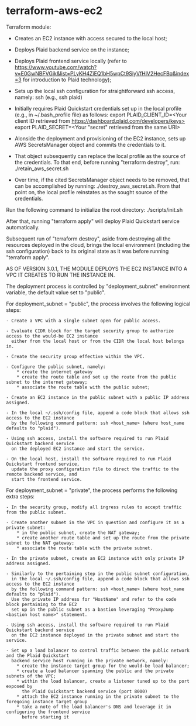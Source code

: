 # terraform-aws-ec2

Terraform module:

- Creates an EC2 instance with access secured to the local host;

- Deploys Plaid backend service on the instance;

- Deploys Plaid frontend service locally
  (refer to
  https://www.youtube.com/watch?v=E0GwNBFVGik&list=PLyKH4ZiEQ1bH5wpCt9SiyVfHlV2HecFBq&index=3
  for introduction to Plaid technology);

- Sets up the local ssh configuration for straightforward ssh access, namely:
    ssh <key pair name>   (e.g., ssh plaid)

- Initially requires Plaid Quickstart credentials set up in the local profile
  (e.g., in ~/.bash_profile file) as follows:
        export PLAID_CLIENT_ID=<Your client ID retrieved from https://dashboard.plaid.com/developers/keys>
        export PLAID_SECRET=<Your "secret" retrieved from the same URI>

- Alonside the deployment and provisioning of the EC2 instance,
   sets up AWS SecretsManager object and commits the credentials to it.

- That object subsequently can replace the local profile as the source of the credentials.
   To that end, before running "terraform destroy", run:    ./retain_aws_secret.sh

- Over time, if the cited SecretsManager object needs to be removed,
   that can be accomplished by running:     ./destroy_aws_secret.sh.
   From that point on, the local profile reinstates as the sought source of the credentials.

Run the following command to initialize the root directory:
    ./scripts/init.sh

After that, running "terraform apply" will deploy Plaid Quickstart service automatically.

Subsequent run of "terraform destroy", aside from destroying all the resources deployed in the cloud,
brings the local environment (including the ssh configuration) back to its original state
as it was before running "terraform apply".



AS OF VERSION 3.0.1, THE MODULE DEPLOYS THE EC2 INSTANCE INTO A VPC IT CREATES TO RUN THE INSTANCE IN.

The deployment process is controlled by "deployment_subnet" environment variable, the default value set to "public".

For deployment_subnet = "public", the process involves the following logical steps:
 
    - Create a VPC with a single subnet open for public access.
 
    - Evaluate CIDR block for the target security group to authorize access to the would-be EC2 instance
      either from the local host or from the CIDR the local host belongs in.
 
    - Create the security group effective within the VPC.
 
    - Configure the public subnet, namely:
        * create the internet gateway
        * create the route table and set up the route from the public subnet to the internet gateway;
        * associate the route table with the public subnet;
 
    - Create an EC2 instance in the public subnet with a public IP address assigned.
    
    - In the local ~/.ssh/config file, append a code block that allows ssh access to the EC2 instance
      by the following command pattern: ssh <host_name> (where host_name defaults to "plaid").
 
    - Using ssh access, install the software required to run Plaid Quickstart backend service
      on the deployed EC2 instance and start the service.
 
    - On the local host, install the software required to run Plaid Quickstart frontend service,
      update the proxy configuration file to direct the traffic to the remote backend service, and
      start the frontend service.


For deployment_subnet = "private", the process performs the following extra steps:
    
    - In the security group, modify all ingress rules to accept traffic from the public subnet.
    
    - Create another subnet in the VPC in question and configure it as a private subnet:
        * in the public subnet, create the NAT gateway;
        * create another route table and set up the route from the private subnet to the NAT gateway;
        * associate the route table with the private subnet.
    
    - In the private subnet, create an EC2 instance with only private IP address assigned.
    
    - Similarly to the pertaining step in the public subnet configuration,
      in the local ~/.ssh/config file, append a code block that allows ssh access to the EC2 instance
      by the following command pattern: ssh <host_name> (where host_name defaults to "plaid").
      Use the private IP address for "HostName" and refer to the code block pertaining to the EC2
      set up in the public subnet as a bastion leveraging "ProxyJump <bastion host name>" statement.
    
    - Using ssh access, install the software required to run Plaid Quickstart backend service
      on the EC2 instance deployed in the private subnet and start the service.
    
    - Set up a load balancer to control traffic between the public network and the Plaid Quickstart
      backend service host running in the private network, namely:
        * create the instance target group for the would-be load balancer;
        * create a load balancer spanning the public and the private subnets of the VPC;
        * within the load balancer, create a listener tuned up to the port exposed by
          the Plaid Quickstart backend service (port 8000)
        * attach the EC2 instance running in the private subnet to the foregoing instance target group
        * take a note of the load balancer's DNS and leverage it in configuring the frontend service
          before starting it

